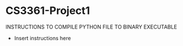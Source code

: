# CS3361-Project1

INSTRUCTIONS TO COMPILE PYTHON FILE TO BINARY EXECUTABLE
- Insert instructions here
